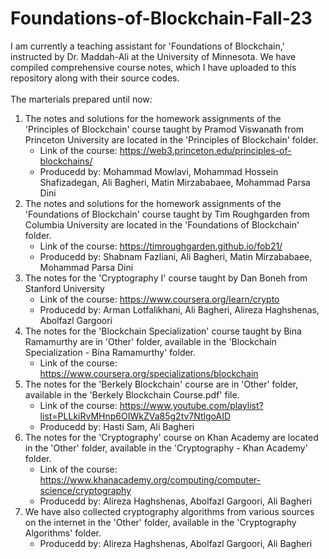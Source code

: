 # Foundations-of-Blockchain-Fall-23
I am currently a teaching assistant for 'Foundations of Blockchain,' instructed by Dr. Maddah-Ali at the University of Minnesota. We have compiled comprehensive course notes, which I have uploaded to this repository along with their source codes.
<br>
<br>
The marterials prepared until now:
1. The notes and solutions for the homework assignments of the 'Principles of Blockchain' course taught by Pramod Viswanath from Princeton University are located in the 'Principles of Blockchain' folder.
   - Link of the course: https://web3.princeton.edu/principles-of-blockchains/
   - Producedd by: Mohammad Mowlavi, Mohammad Hossein Shafizadegan, Ali Bagheri, Matin Mirzababaee, Mohammad Parsa Dini
2. The notes and solutions for the homework assignments of the 'Foundations of Blockchain' course taught by Tim Roughgarden from Columbia University are located in the 'Foundations of Blockchain' folder.
   - Link of the course: https://timroughgarden.github.io/fob21/
   - Producedd by: Shabnam Fazliani, Ali Bagheri, Matin Mirzababaee, Mohammad Parsa Dini
3. The notes for the 'Cryptography I' course taught by Dan Boneh from Stanford University
   - Link of the course: https://www.coursera.org/learn/crypto
   - Producedd by: Arman Lotfalikhani, Ali Bagheri, Alireza Haghshenas, Abolfazl Gargoori
4. The notes for the 'Blockchain Specialization' course taught by Bina Ramamurthy are in 'Other' folder, available in the 'Blockchain Specialization - Bina Ramamurthy' folder.
   - Link of the course: https://www.coursera.org/specializations/blockchain
5. The notes for the 'Berkely Blockchain' course are in 'Other' folder, available in the 'Berkely Blockchain Course.pdf' file.
   - Link of the course: https://www.youtube.com/playlist?list=PLLkiRvMHnp6OIWkZVa85g2tv7NtlgoAID
   - Producedd by: Hasti Sam, Ali Bagheri
6. The notes for the 'Cryptography' course on Khan Academy are located in the 'Other' folder, available in the 'Cryptography - Khan Academy' folder.
   - Link of the course: https://www.khanacademy.org/computing/computer-science/cryptography
   - Producedd by: Alireza Haghshenas, Abolfazl Gargoori, Ali Bagheri
7. We have also collected cryptography algorithms from various sources on the internet in the 'Other' folder, available in the 'Cryptography Algorithms' folder.
   - Producedd by: Alireza Haghshenas, Abolfazl Gargoori, Ali Bagheri
